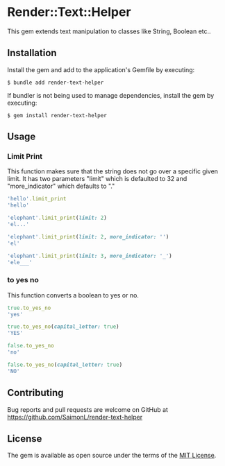 # Render::Text::Helper

This gem extends text manipulation to classes like String, Boolean etc..

## Installation

Install the gem and add to the application's Gemfile by executing:

    $ bundle add render-text-helper

If bundler is not being used to manage dependencies, install the gem by executing:

    $ gem install render-text-helper

## Usage

### Limit Print

This function makes sure that the string does not go over a specific given limit.
It has two parameters "limit" which is defaulted to 32 and "more_indicator" which
defaults to "."

```ruby
'hello'.limit_print
'hello'

'elephant'.limit_print(limit: 2)
'el...'

'elephant'.limit_print(limit: 2, more_indicator: '')
'el'

'elephant'.limit_print(limit: 3, more_indicator: '_')
'ele___'
```

### to yes no

This function converts a boolean to yes or no.

```ruby
true.to_yes_no
'yes'

true.to_yes_no(capital_letter: true)
'YES'

false.to_yes_no
'no'

false.to_yes_no(capital_letter: true)
'NO'
```

## Contributing

Bug reports and pull requests are welcome on GitHub at https://github.com/SaimonL/render-text-helper

## License

The gem is available as open source under the terms of the [MIT License](https://opensource.org/licenses/MIT).
